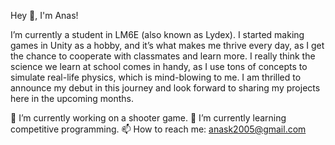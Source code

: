 Hey 👋, I'm Anas!

I’m currently a student in LM6E (also known as Lydex). I started making games in Unity as a hobby, and it’s what makes me thrive every day, as I get the chance to cooperate with classmates and learn more. I really think the science we learn at school comes in handy, as I use tons of concepts to simulate real-life physics, which is mind-blowing to me. I am thrilled to announce my debut in this journey and look forward to sharing my projects here in the upcoming months.

🔭 I’m currently working on a shooter game.
🌱 I’m currently learning competitive programming.
📫 How to reach me: anask2005@gmail.com
<!--
**Gaming7810/Gaming7810** is a ✨ _special_ ✨ repository because its `README.md` (this file) appears on your GitHub profile.

Here are some ideas to get you started:

- 🔭 I’m currently working on ...
- 🌱 I’m currently learning ...
- 👯 I’m looking to collaborate on ...
- 🤔 I’m looking for help with ...
- 💬 Ask me about ...
- 📫 How to reach me: ...
- 😄 Pronouns: ...
- ⚡ Fun fact: ...
-->
